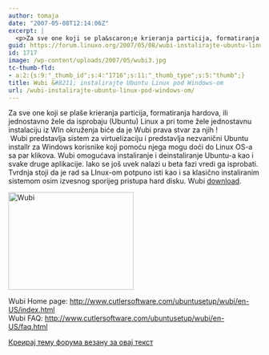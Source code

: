 ```yaml
---
author: tomaja
date: "2007-05-08T12:14:06Z"
excerpt: |
  <p>Za sve one koji se pla&scaron;e krieranja particija, formatiranja hardova, ili jednostavno žele da isprobaju (Ubuntu) Linux a pri tome žele jednostavnu instalaciju iz WIn okruženja biće da je Wubi prava stvar za njih !<br />&nbsp;Wubi predstavlja sistem za virtuelizaciju i predstavlja nezvanični Ubuntu installr za Windows korisnike koji pomoću njega mogu doći do Linux OS-a sa par klikova. Wubi omogućava instaliranje i deinstaliranje Ubuntu-a kao i svake druge aplikacije. Iako se jo&scaron; uvek nalazi u beta fazi vredi ga isprobati. Tvrdnja stoji da je rad sa LInux-om potpuno isti kao i sa klasično instaliranim sistemom osim izvesnog sporijeg pristupa hard disku. Wubi <a href="http://cutlersoftware.com/ubuntusetup/latest.html">download</a>.</p><p><img class=" size-full wp-image-1716" src="https://linuxo.org/wp-content/uploads/2007/05/wubi3.jpg" alt="Wubi" title="Wubi " width="250" height="195" /><br /><br />Wubi Home page: <a href="http://www.cutlersoftware.com/ubuntusetup/wubi/en-US/index.html" target="_blank">http://www.cutlersoftware.com/ubuntusetup/wubi/en-US/index.html</a><br />Wubi FAQ: <a href="http://www.cutlersoftware.com/ubuntusetup/wubi/en-US/faq.html" target="_blank">http://www.cutlersoftware.com/ubuntusetup/wubi/en-US/faq.html</a></p>
guid: https://forum.linuxo.org/2007/05/08/wubi-instalirajte-ubuntu-linux-pod-windows-om/
id: 1717
image: /wp-content/uploads/2007/05/wubi3.jpg
tc-thumb-fld:
- a:2:{s:9:"_thumb_id";s:4:"1716";s:11:"_thumb_type";s:5:"thumb";}
title: Wubi &#8211; instalirajte Ubuntu Linux pod Windows-om
url: /wubi-instalirajte-ubuntu-linux-pod-windows-om/
---
```

Za sve one koji se pla&scaron;e krieranja particija, formatiranja hardova, ili jednostavno žele da isprobaju (Ubuntu) Linux a pri tome žele jednostavnu instalaciju iz WIn okruženja biće da je Wubi prava stvar za njih !  
&nbsp;Wubi predstavlja sistem za virtuelizaciju i predstavlja nezvanični Ubuntu installr za Windows korisnike koji pomoću njega mogu doći do Linux OS-a sa par klikova. Wubi omogućava instaliranje i deinstaliranje Ubuntu-a kao i svake druge aplikacije. Iako se jo&scaron; uvek nalazi u beta fazi vredi ga isprobati. Tvrdnja stoji da je rad sa LInux-om potpuno isti kao i sa klasično instaliranim sistemom osim izvesnog sporijeg pristupa hard disku. Wubi [download](http://cutlersoftware.com/ubuntusetup/latest.html).

<img class=" size-full wp-image-1716" src="https://linuxo.org/wp-content/uploads/2007/05/wubi3.jpg" alt="Wubi" title="Wubi " width="250" height="195" /> 

Wubi Home page: <a href="http://www.cutlersoftware.com/ubuntusetup/wubi/en-US/index.html" target="_blank">http://www.cutlersoftware.com/ubuntusetup/wubi/en-US/index.html</a>  
Wubi FAQ: <a href="http://www.cutlersoftware.com/ubuntusetup/wubi/en-US/faq.html" target="_blank">http://www.cutlersoftware.com/ubuntusetup/wubi/en-US/faq.html</a>

<!--break-->

[Креирај тему форума везану за овај текст](https://linuxo.org/nova-tema-na-forumu/?se_pid=1717)
